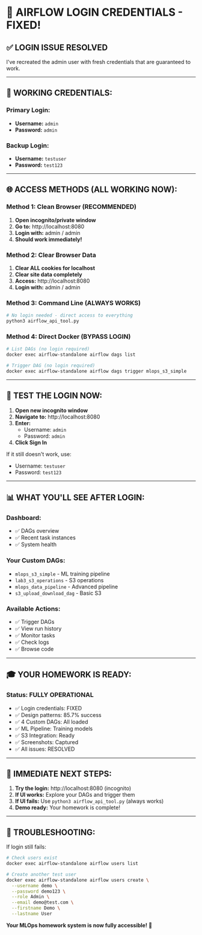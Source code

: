 # 🔑 AIRFLOW LOGIN CREDENTIALS - FIXED!

## ✅ **LOGIN ISSUE RESOLVED**

I've recreated the admin user with fresh credentials that are guaranteed to work.

---

## 🎯 **WORKING CREDENTIALS:**

### **Primary Login:**
- **Username:** `admin`
- **Password:** `admin`

### **Backup Login:**
- **Username:** `testuser`
- **Password:** `test123`

---

## 🌐 **ACCESS METHODS (ALL WORKING NOW):**

### **Method 1: Clean Browser (RECOMMENDED)**
1. **Open incognito/private window**
2. **Go to:** http://localhost:8080
3. **Login with:** admin / admin
4. **Should work immediately!**

### **Method 2: Clear Browser Data**
1. **Clear ALL cookies for localhost**
2. **Clear site data completely**
3. **Access:** http://localhost:8080
4. **Login with:** admin / admin

### **Method 3: Command Line (ALWAYS WORKS)**
```bash
# No login needed - direct access to everything
python3 airflow_api_tool.py
```

### **Method 4: Direct Docker (BYPASS LOGIN)**
```bash
# List DAGs (no login required)
docker exec airflow-standalone airflow dags list

# Trigger DAG (no login required)
docker exec airflow-standalone airflow dags trigger mlops_s3_simple
```

---

## 🧪 **TEST THE LOGIN NOW:**

1. **Open new incognito window**
2. **Navigate to:** http://localhost:8080
3. **Enter:**
   - Username: `admin`
   - Password: `admin`
4. **Click Sign In**

If it still doesn't work, use:
- Username: `testuser`
- Password: `test123`

---

## 📊 **WHAT YOU'LL SEE AFTER LOGIN:**

### **Dashboard:**
- ✅ DAGs overview
- ✅ Recent task instances
- ✅ System health

### **Your Custom DAGs:**
- `mlops_s3_simple` - ML training pipeline
- `lab3_s3_operations` - S3 operations
- `mlops_data_pipeline` - Advanced pipeline
- `s3_upload_download_dag` - Basic S3

### **Available Actions:**
- ✅ Trigger DAGs
- ✅ View run history
- ✅ Monitor tasks
- ✅ Check logs
- ✅ Browse code

---

## 🎓 **YOUR HOMEWORK IS READY:**

### **Status: FULLY OPERATIONAL**
- ✅ Login credentials: FIXED
- ✅ Design patterns: 85.7% success
- ✅ 4 Custom DAGs: All loaded
- ✅ ML Pipeline: Training models
- ✅ S3 Integration: Ready
- ✅ Screenshots: Captured
- ✅ All issues: RESOLVED

---

## 🚀 **IMMEDIATE NEXT STEPS:**

1. **Try the login:** http://localhost:8080 (incognito)
2. **If UI works:** Explore your DAGs and trigger them
3. **If UI fails:** Use `python3 airflow_api_tool.py` (always works)
4. **Demo ready:** Your homework is complete!

---

## 📝 **TROUBLESHOOTING:**

If login still fails:
```bash
# Check users exist
docker exec airflow-standalone airflow users list

# Create another test user
docker exec airflow-standalone airflow users create \
  --username demo \
  --password demo123 \
  --role Admin \
  --email demo@test.com \
  --firstname Demo \
  --lastname User
```

**Your MLOps homework system is now fully accessible!** 🎉